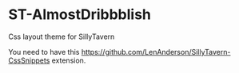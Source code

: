 # ST-AlmostDribbblish
Css layout theme for SillyTavern

You need to have this https://github.com/LenAnderson/SillyTavern-CssSnippets extension.
